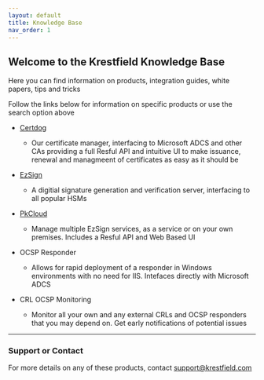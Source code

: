```yaml
---
layout: default
title: Knowledge Base
nav_order: 1
---
```

## Welcome to the Krestfield Knowledge Base

Here you can find information on products, integration guides, white papers, tips and tricks

Follow the links below for information on specific products or use the search option above

- [Certdog](./certdog/certdog)
  - Our certificate manager, interfacing to Microsoft ADCS and other CAs providing a full Resful API and intuitive UI to make issuance, renewal and managmeent of certificates as easy as it should be
  
- [EzSign](./ezsign/ezsign)
  
  - A digitial signature generation and verification server, interfacing to all popular HSMs
  
- [PkCloud](./pkcloud/pkcloud)
  - Manage multiple EzSign services, as a service or on your own premises. Includes a Resful API and Web Based UI
  
- OCSP Responder
  - Allows for rapid deployment of a responder in Windows environments with no need for IIS.  Intefaces directly with Microsoft ADCS
  
- CRL OCSP Monitoring
  - Monitor all your own and any external CRLs and OCSP responders that you may depend on. Get early notifications of potential issues
  
    

---

### Support or Contact

For more details on any of these products, contact support@krestfield.com
